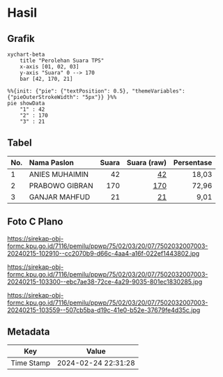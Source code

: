 # Hasil

## Grafik

```mermaid
xychart-beta
    title "Perolehan Suara TPS"
    x-axis [01, 02, 03]
    y-axis "Suara" 0 --> 170
    bar [42, 170, 21]
```

```mermaid
%%{init: {"pie": {"textPosition": 0.5}, "themeVariables": {"pieOuterStrokeWidth": "5px"}} }%%
pie showData
    "1" : 42
    "2" : 170
    "3" : 21
```

## Tabel

| No. | Nama Paslon    | Suara | Suara (raw) | Persentase |
|:--- |:-------------- | -----:| -----------:| ----------:|
| 1   | ANIES MUHAIMIN | 42    | [42][p-1]   | 18,03      |
| 2   | PRABOWO GIBRAN | 170   | [170][p-2]  | 72,96      |
| 3   | GANJAR MAHFUD  | 21    | [21][p-3]   | 9,01       |


[p-1]: https://github.com/gigit-pemilu/pemilu-2024-75-gorontalo/blob/main/pilpres/hitung-suara/sub/75-gorontalo/sub/02-boalemo/sub/03-dulupi/sub/2007-tanah-putih/sub/003-tps/sub/paslon-1.txt
[p-2]: https://github.com/gigit-pemilu/pemilu-2024-75-gorontalo/blob/main/pilpres/hitung-suara/sub/75-gorontalo/sub/02-boalemo/sub/03-dulupi/sub/2007-tanah-putih/sub/003-tps/sub/paslon-2.txt
[p-3]: https://github.com/gigit-pemilu/pemilu-2024-75-gorontalo/blob/main/pilpres/hitung-suara/sub/75-gorontalo/sub/02-boalemo/sub/03-dulupi/sub/2007-tanah-putih/sub/003-tps/sub/paslon-3.txt

## Foto C Plano

https://sirekap-obj-formc.kpu.go.id/7116/pemilu/ppwp/75/02/03/20/07/7502032007003-20240215-102910--cc2070b9-d66c-4aa4-a16f-022ef1443802.jpg

https://sirekap-obj-formc.kpu.go.id/7116/pemilu/ppwp/75/02/03/20/07/7502032007003-20240215-103300--ebc7ae38-72ce-4a29-9035-801ec1830285.jpg

https://sirekap-obj-formc.kpu.go.id/7116/pemilu/ppwp/75/02/03/20/07/7502032007003-20240215-103559--507cb5ba-d19c-41e0-b52e-37679fe4d35c.jpg


## Metadata

| Key        | Value               |
| ---------- | ------------------- |
| Time Stamp | 2024-02-24 22:31:28 |



